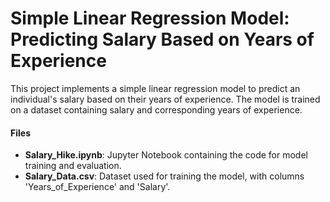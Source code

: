 # Simple Linear Regression Model: Predicting Salary Based on Years of Experience
This project implements a simple linear regression model to predict an individual's salary based on their years of experience. The model is trained on a dataset containing salary and corresponding years of experience.
#### Files
- **Salary_Hike.ipynb**: Jupyter Notebook containing the code for model training and evaluation.
- **Salary_Data.csv**: Dataset used for training the model, with columns 'Years_of_Experience' and 'Salary'.
